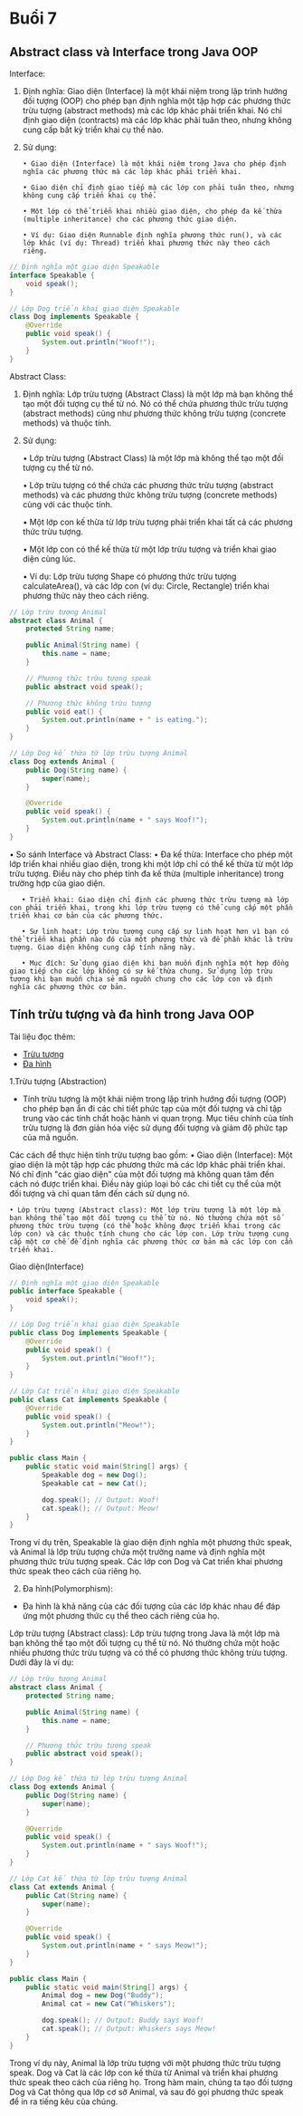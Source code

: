 ﻿# Buổi 7

## Abstract class và Interface trong Java OOP

Interface:
1. Định nghĩa: Giao diện (Interface) là một khái niệm trong lập trình hướng đối tượng (OOP) cho phép bạn định nghĩa một tập hợp các phương thức trừu tượng (abstract methods) mà các lớp khác phải triển khai. Nó chỉ định giao diện (contracts) mà các lớp khác phải tuân theo, nhưng không cung cấp bất kỳ triển khai cụ thể nào.
2. Sử dụng: 

       • Giao diện (Interface) là một khái niệm trong Java cho phép định nghĩa các phương thức mà các lớp khác phải triển khai. 
       
       • Giao diện chỉ định giao tiếp mà các lớp con phải tuân theo, nhưng không cung cấp triển khai cụ thể. 	
       
       • Một lớp có thể triển khai nhiều giao diện, cho phép đa kế thừa (multiple inheritance) cho các phương thức giao diện. 

       • Ví dụ: Giao diện Runnable định nghĩa phương thức run(), và các lớp khác (ví dụ: Thread) triển khai phương thức này theo cách riêng.

```java
// Định nghĩa một giao diện Speakable
interface Speakable {
    void speak();
}

// Lớp Dog triển khai giao diện Speakable
class Dog implements Speakable {
    @Override
    public void speak() {
        System.out.println("Woof!");
    }
}
```


Abstract Class:
1. Định nghĩa: Lớp trừu tượng (Abstract Class) là một lớp mà bạn không thể tạo một đối tượng cụ thể từ nó. Nó có thể chứa phương thức trừu tượng (abstract methods) cũng như phương thức không trừu tượng (concrete methods) và thuộc tính.
2. Sử dụng:

	• Lớp trừu tượng (Abstract Class) là một lớp mà không thể tạo một đối tượng cụ thể từ nó. 

	• Lớp trừu tượng có thể chứa các phương thức trừu tượng (abstract methods) và các phương thức không trừu tượng (concrete methods) cùng với các thuộc tính. 

	• Một lớp con kế thừa từ lớp trừu tượng phải triển khai tất cả các phương thức trừu tượng. 

	• Một lớp con có thể kế thừa từ một lớp trừu tượng và triển khai giao diện cùng lúc. 

	• Ví dụ: Lớp trừu tượng Shape có phương thức trừu tượng calculateArea(), và các lớp con (ví dụ: Circle, Rectangle) triển khai phương thức này theo cách riêng.


```java
// Lớp trừu tượng Animal
abstract class Animal {
    protected String name;

    public Animal(String name) {
        this.name = name;
    }

    // Phương thức trừu tượng speak
    public abstract void speak();

    // Phương thức không trừu tượng
    public void eat() {
        System.out.println(name + " is eating.");
    }
}

// Lớp Dog kế thừa từ lớp trừu tượng Animal
class Dog extends Animal {
    public Dog(String name) {
        super(name);
    }

    @Override
    public void speak() {
        System.out.println(name + " says Woof!");
    }
}
```

• So sánh Interface và Abstract Class: 
       • Đa kế thừa: Interface cho phép một lớp triển khai nhiều giao diện, trong khi một lớp chỉ có thể kế thừa từ một lớp trừu tượng. Điều này cho phép tính đa kế thừa (multiple inheritance) trong trường hợp của giao diện. 

       • Triển khai: Giao diện chỉ định các phương thức trừu tượng mà lớp con phải triển khai, trong khi lớp trừu tượng có thể cung cấp một phần triển khai cơ bản của các phương thức. 

       • Sự linh hoạt: Lớp trừu tượng cung cấp sự linh hoạt hơn vì bạn có thể triển khai phần nào đó của một phương thức và để phần khác là trừu tượng. Giao diện không cung cấp tính năng này. 

       • Mục đích: Sử dụng giao diện khi bạn muốn định nghĩa một hợp đồng giao tiếp cho các lớp không có sự kế thừa chung. Sử dụng lớp trừu tượng khi bạn muốn chia sẻ mã nguồn chung cho các lớp con và định nghĩa các phương thức cơ bản.



## Tính trừu tượng và đa hình trong Java OOP

Tài liệu đọc thêm:
- [Trừu tượng](https://freetuts.net/tinh-truu-tuong-abstraction-trong-java-1138.html)
- [Đa hình](https://viettuts.vn/java/tinh-da-hinh-trong-java)

1.Trừu tượng (Abstraction) 
- Tính trừu tượng là một khái niệm trong lập trình hướng đối tượng (OOP) cho phép bạn ẩn đi các chi tiết phức tạp của một đối tượng và chỉ tập trung vào các tính chất hoặc hành vi quan trọng. Mục tiêu chính của tính trừu tượng là đơn giản hóa việc sử dụng đối tượng và giảm độ phức tạp của mã nguồn.

Các cách để thực hiện tính trừu tượng bao gồm:
	• Giao diện (Interface): Một giao diện là một tập hợp các phương thức mà các lớp khác phải triển khai. Nó chỉ định "các giao diện" của một đối tượng mà không quan tâm đến cách nó được triển khai. Điều này giúp loại bỏ các chi tiết cụ thể của một đối tượng và chỉ quan tâm đến cách sử dụng nó.

	• Lớp trừu tượng (Abstract class): Một lớp trừu tượng là một lớp mà bạn không thể tạo một đối tượng cụ thể từ nó. Nó thường chứa một số phương thức trừu tượng (có thể hoặc không được triển khai trong các lớp con) và các thuộc tính chung cho các lớp con. Lớp trừu tượng cung cấp một cơ chế để định nghĩa các phương thức cơ bản mà các lớp con cần triển khai.



Giao diện(Interface)

```java
// Định nghĩa một giao diện Speakable
public interface Speakable {
    void speak();
}

// Lớp Dog triển khai giao diện Speakable
public class Dog implements Speakable {
    @Override
    public void speak() {
        System.out.println("Woof!");
    }
}

// Lớp Cat triển khai giao diện Speakable
public class Cat implements Speakable {
    @Override
    public void speak() {
        System.out.println("Meow!");
    }
}

public class Main {
    public static void main(String[] args) {
        Speakable dog = new Dog();
        Speakable cat = new Cat();

        dog.speak(); // Output: Woof!
        cat.speak(); // Output: Meow!
    }
}
```

Trong ví dụ trên, Speakable là giao diện định nghĩa một phương thức speak, và Animal là lớp trừu tượng chứa một trường name và định nghĩa một phương thức trừu tượng speak. Các lớp con Dog và Cat triển khai phương thức speak theo cách của riêng họ.

2. Đa hình(Polymorphism):

- Đa hình là khả năng của các đối tượng của các lớp khác nhau để đáp ứng một phương thức cụ thể theo cách riêng của họ.

Lớp trừu tượng (Abstract class): 
Lớp trừu tượng trong Java là một lớp mà bạn không thể tạo một đối tượng cụ thể từ nó. Nó thường chứa một hoặc nhiều phương thức trừu tượng và có thể có phương thức không trừu tượng. Dưới đây là ví dụ:

```java
// Lớp trừu tượng Animal
abstract class Animal {
    protected String name;

    public Animal(String name) {
        this.name = name;
    }

    // Phương thức trừu tượng speak
    public abstract void speak();
}

// Lớp Dog kế thừa từ lớp trừu tượng Animal
class Dog extends Animal {
    public Dog(String name) {
        super(name);
    }

    @Override
    public void speak() {
        System.out.println(name + " says Woof!");
    }
}

// Lớp Cat kế thừa từ lớp trừu tượng Animal
class Cat extends Animal {
    public Cat(String name) {
        super(name);
    }

    @Override
    public void speak() {
        System.out.println(name + " says Meow!");
    }
}

public class Main {
    public static void main(String[] args) {
        Animal dog = new Dog("Buddy");
        Animal cat = new Cat("Whiskers");

        dog.speak(); // Output: Buddy says Woof!
        cat.speak(); // Output: Whiskers says Meow!
    }
} 
```

Trong ví dụ này, Animal là lớp trừu tượng với một phương thức trừu tượng speak. Dog và Cat là các lớp con kế thừa từ Animal và triển khai phương thức speak theo cách của riêng họ. Trong hàm main, chúng ta tạo đối tượng Dog và Cat thông qua lớp cơ sở Animal, và sau đó gọi phương thức speak để in ra tiếng kêu của chúng.